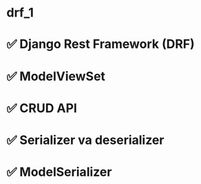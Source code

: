 # drf_1
<h1>✅ Django Rest Framework (DRF)</h1>
<h1>✅ ModelViewSet</h1>
<h1>✅ CRUD API</h1>
<h1>✅ Serializer va deserializer</h1>
<h1>✅ ModelSerializer</h1>

